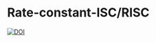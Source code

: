 # Rate-constant-ISC/RISC
[![DOI](https://zenodo.org/badge/521151656.svg)](https://zenodo.org/badge/latestdoi/521151656)
